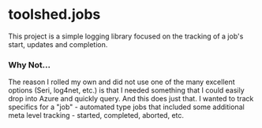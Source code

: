 # toolshed.jobs
This project is a simple logging library focused on the tracking of a job's start, updates and completion.

### Why Not...
The reason I rolled my own and did not use one of the many excellent options (Seri, log4net, etc.) is that I 
needed something that I could easily drop into Azure and quickly query. And this does just that. I wanted to track specifics for a "job" - 
automated type jobs that included some additional meta level tracking - started, completed, aborted, etc.
